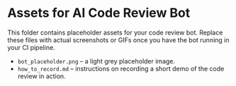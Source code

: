 # Assets for AI Code Review Bot

This folder contains placeholder assets for your code review bot.  Replace these files with actual screenshots or GIFs once you have the bot running in your CI pipeline.

- `bot_placeholder.png` – a light grey placeholder image.
- `how_to_record.md` – instructions on recording a short demo of the code review in action.